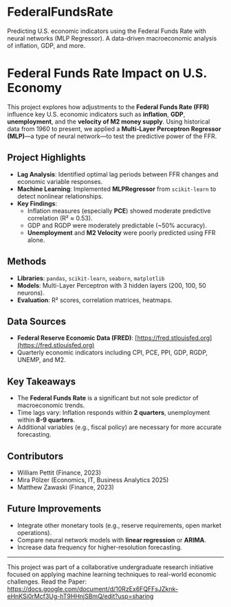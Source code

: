 # FederalFundsRate
Predicting U.S. economic indicators using the Federal Funds Rate with neural networks (MLP Regressor). A data-driven macroeconomic analysis of inflation, GDP, and more.
# Federal Funds Rate Impact on U.S. Economy

This project explores how adjustments to the **Federal Funds Rate (FFR)** influence key U.S. economic indicators such as **inflation**, **GDP**, **unemployment**, and the **velocity of M2 money supply**. Using historical data from 1960 to present, we applied a **Multi-Layer Perceptron Regressor (MLP)**—a type of neural network—to test the predictive power of the FFR.

## Project Highlights
- **Lag Analysis**: Identified optimal lag periods between FFR changes and economic variable responses.
- **Machine Learning**: Implemented **MLPRegressor** from `scikit-learn` to detect nonlinear relationships.
- **Key Findings**:
  - Inflation measures (especially **PCE**) showed moderate predictive correlation (R² ≈ 0.53).
  - GDP and RGDP were moderately predictable (~50% accuracy).
  - **Unemployment** and **M2 Velocity** were poorly predicted using FFR alone.

## Methods
- **Libraries**: `pandas`, `scikit-learn`, `seaborn`, `matplotlib`
- **Models**: Multi-Layer Perceptron with 3 hidden layers (200, 100, 50 neurons).
- **Evaluation**: R² scores, correlation matrices, heatmaps.

## Data Sources
- **Federal Reserve Economic Data (FRED)**: [https://fred.stlouisfed.org](https://fred.stlouisfed.org)
- Quarterly economic indicators including CPI, PCE, PPI, GDP, RGDP, UNEMP, and M2.

## Key Takeaways
- The **Federal Funds Rate** is a significant but not sole predictor of macroeconomic trends.
- Time lags vary: Inflation responds within **2 quarters**, unemployment within **8-9 quarters**.
- Additional variables (e.g., fiscal policy) are necessary for more accurate forecasting.

## Contributors
- William Pettit (Finance, 2023)
- Mira Pölzer (Economics, IT, Business Analytics 2025)
- Matthew Zawaski (Finance, 2023)

## Future Improvements
- Integrate other monetary tools (e.g., reserve requirements, open market operations).
- Compare neural network models with **linear regression** or **ARIMA**.
- Increase data frequency for higher-resolution forecasting.

---

This project was part of a collaborative undergraduate research initiative focused on applying machine learning techniques to real-world economic challenges.
Read the Paper: https://docs.google.com/document/d/10RzEx6FQFFsJZknk-eHnKSi0rMcf3Ug-hT9HHnjSBmQ/edit?usp=sharing
